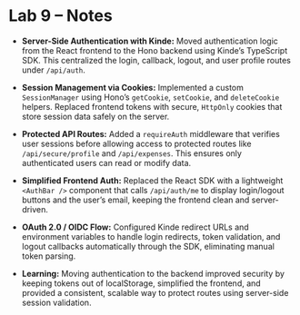 # Lab 9 – Notes  

- **Server-Side Authentication with Kinde:** Moved authentication logic from the React frontend to the Hono backend using Kinde’s TypeScript SDK. This centralized the login, callback, logout, and user profile routes under `/api/auth`.  

- **Session Management via Cookies:** Implemented a custom `SessionManager` using Hono’s `getCookie`, `setCookie`, and `deleteCookie` helpers. Replaced frontend tokens with secure, `HttpOnly` cookies that store session data safely on the server.  

- **Protected API Routes:** Added a `requireAuth` middleware that verifies user sessions before allowing access to protected routes like `/api/secure/profile` and `/api/expenses`. This ensures only authenticated users can read or modify data.  

- **Simplified Frontend Auth:** Replaced the React SDK with a lightweight `<AuthBar />` component that calls `/api/auth/me` to display login/logout buttons and the user’s email, keeping the frontend clean and server-driven.  

- **OAuth 2.0 / OIDC Flow:** Configured Kinde redirect URLs and environment variables to handle login redirects, token validation, and logout callbacks automatically through the SDK, eliminating manual token parsing.  

- **Learning:** Moving authentication to the backend improved security by keeping tokens out of localStorage, simplified the frontend, and provided a consistent, scalable way to protect routes using server-side session validation.  
